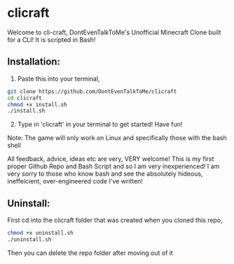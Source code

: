 # clicraft
Welcome to cli-craft, DontEvenTalkToMe's Unofficial Minecraft Clone built for a CLI! It is scripted in Bash!

## Installation:

1. Paste this into your terminal,
```sh
git clone https://github.com/DontEvenTalkToMe/clicraft
cd clicraft
chmod +x install.sh
./install.sh
```
2. Type in 'clicraft' in your terminal to get started! Have fun!

Note: The game will only work on Linux and specifically those with the bash shell

All feedback, advice, ideas etc are very, VERY welcome! This is my first proper Github Repo and Bash Script and so I am very inexperienced! I am very sorry to those who know bash and see the absolutely hideous, ineffeicient, over-engineered code I've written!

## Uninstall:
First cd into the clicraft folder that was created when you cloned this repo,

```sh
chmod +x uninstall.sh
./uninstall.sh
```
Then you can delete the repo folder after moving out of it

